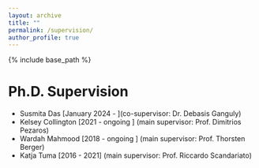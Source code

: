 ```yaml
---
layout: archive
title: ""
permalink: /supervision/
author_profile: true
---
```

{% include base_path %}

Ph.D. Supervision
======

* Susmita Das [January 2024 - ](co-supervisor: Dr. Debasis Ganguly)
* Kelsey Collington [2021 - ongoing ] (main supervisor: Prof. Dimitrios Pezaros)
* Wardah Mahmood [2018 - ongoing ] (main supervisor: Prof. Thorsten Berger) 
* Katja Tuma [2016 - 2021] (main supervisor: Prof. Riccardo Scandariato)
